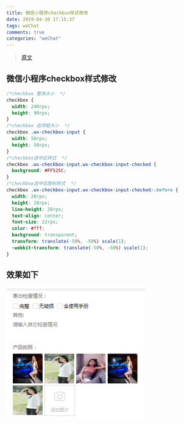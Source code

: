 ```yaml
---
title: 微信小程序checkbox样式修改
date: 2019-04-30 17:15:37
tags: weChat
comments: true
categories: "weChat"
---
```

> [原文](https://www.jianshu.com/p/f8d7932006c0)

## 微信小程序checkbox样式修改
``` css
/*checkbox 整体大小  */
checkbox {
  width: 240rpx;
  height: 90rpx;
}
/*checkbox 选项框大小  */
checkbox .wx-checkbox-input {
  width: 50rpx;
  height: 50rpx;
}
/*checkbox选中后样式  */
checkbox .wx-checkbox-input.wx-checkbox-input-checked {
  background: #FF525C;
}
/*checkbox选中后图标样式  */
checkbox .wx-checkbox-input.wx-checkbox-input-checked::before {
  width: 28rpx;
  height: 28rpx;
  line-height: 28rpx;
  text-align: center;
  font-size: 22rpx;
  color: #fff;
  background: transparent;
  transform: translate(-50%, -50%) scale(1);
  -webkit-transform: translate(-50%, -50%) scale(1);
}
```

## 效果如下
![你想输入的替代文字](./img/wxcheck.png)